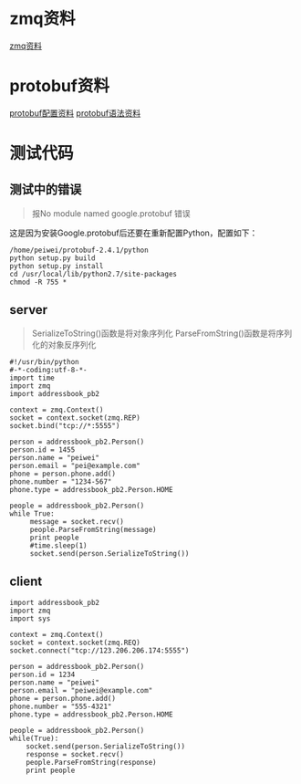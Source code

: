 # zmq资料
[zmq资料](https://github.com/futurepw/paper/blob/master/zmq.md)
# protobuf资料
[protobuf配置资料](https://github.com/futurepw/paper/blob/master/protobuf.md)
[protobuf语法资料](https://github.com/futurepw/paper/blob/master/protobuf%E8%AF%AD%E6%B3%95%E6%8C%87%E5%8D%97.md)
# 测试代码
## 测试中的错误
> 报No module named google.protobuf 错误

这是因为安装Google.protobuf后还要在重新配置Python，配置如下：
```
/home/peiwei/protobuf-2.4.1/python
python setup.py build
python setup.py install
cd /usr/local/lib/python2.7/site-packages
chmod -R 755 *
```
## server
> SerializeToString()函数是将对象序列化 ParseFromString()函数是将序列化的对象反序列化
```
#!/usr/bin/python
#-*-coding:utf-8-*-
import time
import zmq
import addressbook_pb2

context = zmq.Context()
socket = context.socket(zmq.REP)
socket.bind("tcp://*:5555")

person = addressbook_pb2.Person()
person.id = 1455
person.name = "peiwei"
person.email = "pei@example.com"
phone = person.phone.add()
phone.number = "1234-567"
phone.type = addressbook_pb2.Person.HOME

people = addressbook_pb2.Person()
while True:
     message = socket.recv()
     people.ParseFromString(message)
     print people
     #time.sleep(1)
     socket.send(person.SerializeToString())

```
## client
```
import addressbook_pb2
import zmq
import sys

context = zmq.Context()
socket = context.socket(zmq.REQ)
socket.connect("tcp://123.206.206.174:5555")

person = addressbook_pb2.Person()
person.id = 1234
person.name = "peiwei"
person.email = "peiwei@example.com"
phone = person.phone.add()
phone.number = "555-4321"
phone.type = addressbook_pb2.Person.HOME

people = addressbook_pb2.Person()
while(True):
    socket.send(person.SerializeToString())
    response = socket.recv()
    people.ParseFromString(response)
    print people

```
